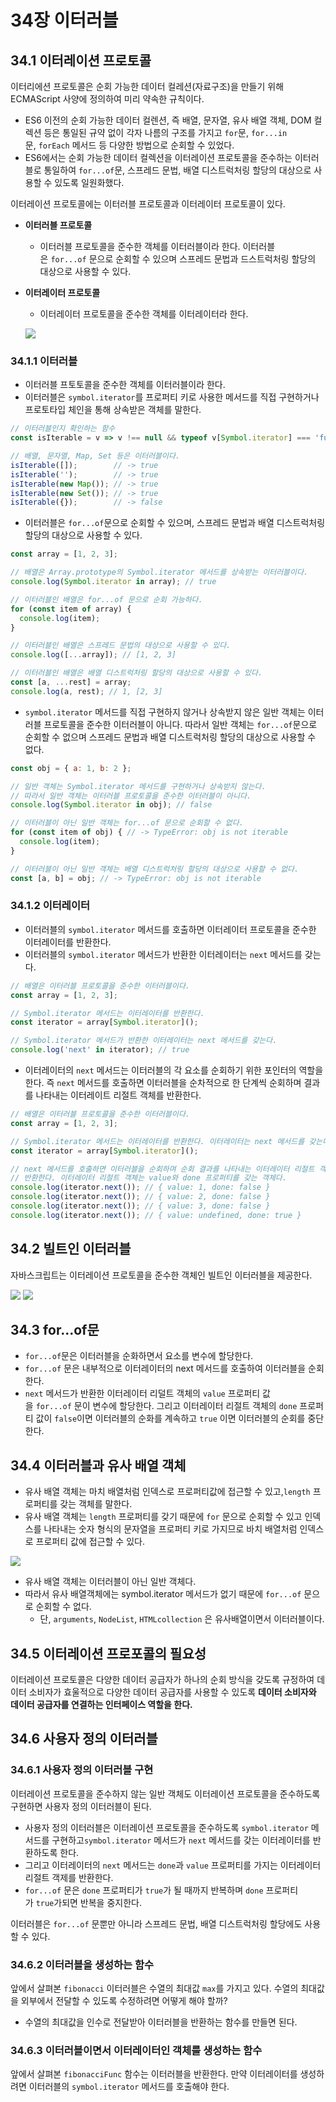 # 34장 이터러블

## 34.1 이터레이션 프로토콜

이터리에션 프로토콜은 순회 가능한 데이터 컬레션(자료구조)을 만들기 위해 ECMAScript 사양에 정의하여 미리 약속한 규칙이다.

- ES6 이전의 순회 가능한 데이터 컬렌션, 즉 배열, 문자열, 유사 배열 객체, DOM 컬렉션 등은 통일된 규약 없이 각자 나름의 구조를 가지고 `for`문, `for...in`문, `forEach` 메서드 등 다양한 방법으로 순회할 수 있었다.
- ES6에서는 순회 가능한 데이터 컬렉션을 이터레이션 프로토콜을 준수하는 이터러블로 통일하여 `for...of`문, 스프레드 문법, 배열 디스트럭처링 할당의 대상으로 사용할 수 있도록 일원화했다.

이터레이션 프로토콜에는 이터러블 프로토콜과 이터레이터 프로토콜이 있다.

- **이터러블 프로토콜**
    - 이터러블 프로토콜을 준수한 객체를 이터러블이라 한다. 이터러블은 `for...of` 문으로 순회할 수 있으며 스프레드 문법과 드스트럭처링 할당의 대상으로 사용할 수 있다.
- **이터레이터 프로토콜**
    - 이터레이터 프로토콜을 준수한 객체를 이터레이터라 한다.
    
    ![](https://velog.velcdn.com/images/qkrtofha94/post/09467a63-a6cf-41d5-abb0-4db442e44129/image.png)
    

### 34.1.1 이터러블

- 이터러블 프토토콜을 준수한 객체를 이터러블이라 한다.
- 이터러블은 `symbol.iterator`를 프로퍼티 키로 사용한 메서드를 직접 구현하거나 프로토타입 체인을 통해 상속받은 객체를 말한다.

```jsx
// 이터러블인지 확인하는 함수
const isIterable = v => v !== null && typeof v[Symbol.iterator] === 'function';

// 배열, 문자열, Map, Set 등은 이터러블이다.
isIterable([]);        // -> true
isIterable('');        // -> true
isIterable(new Map()); // -> true
isIterable(new Set()); // -> true
isIterable({});        // -> false
```

- 이터러블은 `for...of`문으로 순회할 수 있으며, 스프레드 문법과 배열 디스트럭처링 할당의 대상으로 사용할 수 있다.

```jsx
const array = [1, 2, 3];

// 배열은 Array.prototype의 Symbol.iterator 메서드를 상속받는 이터러블이다.
console.log(Symbol.iterator in array); // true

// 이터러블인 배열은 for...of 문으로 순회 가능하다.
for (const item of array) {
  console.log(item);
}

// 이터러블인 배열은 스프레드 문법의 대상으로 사용할 수 있다.
console.log([...array]); // [1, 2, 3]

// 이터러블인 배열은 배열 디스트럭처링 할당의 대상으로 사용할 수 있다.
const [a, ...rest] = array;
console.log(a, rest); // 1, [2, 3]
```

- `symbol.iterator` 메서드를 직접 구현하지 않거나 상속받지 않은 일반 객체는 이터러블 프로토콜을 준수한 이터러블이 아니다. 따라서 일반 객체는 `for...of`문으로 순회할 수 없으며 스프레드 문법과 배열 디스트럭처링 할당의 대상으로 사용할 수 없다.

```jsx
const obj = { a: 1, b: 2 };

// 일반 객체는 Symbol.iterator 메서드를 구현하거나 상속받지 않는다.
// 따라서 일반 객체는 이터러블 프로토콜을 준수한 이터러블이 아니다.
console.log(Symbol.iterator in obj); // false

// 이터러블이 아닌 일반 객체는 for...of 문으로 순회할 수 없다.
for (const item of obj) { // -> TypeError: obj is not iterable
  console.log(item);
}

// 이터러블이 아닌 일반 객체는 배열 디스트럭처링 할당의 대상으로 사용할 수 없다.
const [a, b] = obj; // -> TypeError: obj is not iterable
```

### 34.1.2 이터레이터

- 이터러블의 `symbol.iterator` 메서드를 호출하면 이터레이터 프로토콜을 준수한 이터레이터를 반환한다.
- 이터러블의 `symbol.iterator` 메서드가 반환한 이터레이터는 `next` 메서드를 갖는다.

```jsx
// 배열은 이터러블 프로토콜을 준수한 이터러블이다.
const array = [1, 2, 3];

// Symbol.iterator 메서드는 이터레이터를 반환한다.
const iterator = array[Symbol.iterator]();

// Symbol.iterator 메서드가 반환한 이터레이터는 next 메서드를 갖는다.
console.log('next' in iterator); // true
```

- 이터레이터의 `next` 메서드는 이터러블의 각 요소를 순회하기 위한 포인터의 역할을 한다. 즉 `next` 메서드를 호출하면 이터러블을 순차적으로 한 단계씩 순회하며 결과를 나타내는 이터레이트 리절트 객체를 반환한다.

```jsx
// 배열은 이터러블 프로토콜을 준수한 이터러블이다.
const array = [1, 2, 3];

// Symbol.iterator 메서드는 이터레이터를 반환한다. 이터레이터는 next 메서드를 갖는다.
const iterator = array[Symbol.iterator]();

// next 메서드를 호출하면 이터러블을 순회하며 순회 결과를 나타내는 이터레이터 리절트 객체를
// 반환한다. 이터레이터 리절트 객체는 value와 done 프로퍼티를 갖는 객체다.
console.log(iterator.next()); // { value: 1, done: false }
console.log(iterator.next()); // { value: 2, done: false }
console.log(iterator.next()); // { value: 3, done: false }
console.log(iterator.next()); // { value: undefined, done: true }
```

## 34.2 빌트인 이터러블

자바스크립트는 이터레이션 프로토콜을 준수한 객체인 빌트인 이터러블을 제공한다.

![](https://velog.velcdn.com/images/qkrtofha94/post/8abf91d7-550a-4340-bb1e-278275425e29/image.png)
![](https://velog.velcdn.com/images/qkrtofha94/post/9db26e15-84ce-491a-8439-cbf0a77a463f/image.png)

## 34.3 for...of문

- `for...of`문은 이터러블을 순화하면서 요소를 변수에 할당한다.
- `for...of` 문은 내부적으로 이터레이터의 next 메서드를 호출하여 이터러블을 순회한다. 
- `next` 메서드가 반환한 이터레이터 리덜트 객체의 `value` 프로퍼티 값을 `for...of` 문이 변수에 할당한다. 그리고 이터레이터 리절트 객체의 `done` 프로퍼티 값이 `false`이면 이터러블의 순화를 계속하고 `true` 이면 이터러블의 순회를 중단한다.

## 34.4 이터러블과 유사 배열 객체

- 유사 배열 객체는 마치 배열처럼 인덱스로 프로퍼티값에 접근할 수 있고,`length` 프로퍼티를 갖는 객체를 말한다.
- 유사 배열 객체는 `length` 프로퍼티를 갖기 때문에 `for` 문으로 순회할 수 있고 인덱스를 나타내는 숫자 형식의 문자열을 프로퍼티 키로 가지므로 바치 배열처럼 인덱스로 프로퍼티 값에 접근할 수 있다.

![](https://velog.velcdn.com/images/qkrtofha94/post/67eb39a6-3adc-413a-8db9-66fb1144eb5a/image.png)

- 유사 배열 객체는 이터러블이 아닌 일반 객체다.
- 따라서 유사 배열객체에는 symbol.iterator 메서드가 없기 때문에 `for...of` 문으로 순회할 수 없다.
    - 단, `arguments`, `NodeList`, `HTMLcollection` 은 유사배열이면서 이터러블이다.

## 34.5 이터레이션 프로포콜의 필요성

이터레이션 프로토콜은 다양한 데이터 공급자가 하나의 순회 방식을 갖도록 규정하여 데이터 소비자가 효울적으로 다양한 데이터 공급자를 사용할 수 있도록 **데이터 소비자와 데이터 공급자를 연결하는 인터페이스 역할을 한다.**

## 34.6 사용자 정의 이터러블

### 34.6.1 사용자 정의 이터러블 구현

이터레이션 프로토콜을 준수하지 않는 일반 객체도 이터레이션 프로토콜을 준수하도록 구현하면 사용자 정의 이터러블이 된다.

- 사용자 정의 이터러블은 이터레이션 프로토콜을 준수하도록 `symbol.iterator` 메서드를 구현하고`symbol.iterator` 메서드가 `next` 메서드를 갖는 이터레이터를 반환하도록 한다.
- 그리고 이터레이터의 `next` 메서드는 `done`과 `value` 프로퍼티를 가지는 이터레이터 리절트 객제를 반환한다.
- `for...of` 문은 `done` 프로퍼티가 `true`가 될 때까지 반복하며 `done` 프로퍼티가 `true`가되면 반복을 중지한다.

이터러블은 `for...of` 문뿐만 아니라 스프레드 문법, 배열 디스트럭처링 할당에도 사용할 수 있다.

### 34.6.2 이터러블을 생성하는 함수

앞에서 살펴본 `fibonacci` 이터러블은 수열의 최대값 `max`를 가지고 있다.
수열의 최대값을 외부에서 전달할 수 있도록 수정하려면 어떻게 해야 할까?

- 수열의 최대값을 인수로 전달받아 이터러블을 반환하는 함수를 만들면 된다.

### 34.6.3 이터러블이면서 이터레이터인 객체를 생성하는 함수

앞에서 살펴본 `fibonacciFunc` 함수는 이터러블을 반환한다. 만약 이터레이터를 생성하려면 이터러블의 `symbol.iterator` 메서드를 호출해야 한다.
